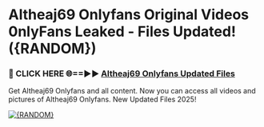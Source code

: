 # Altheaj69 Onlyfans Original Videos 0nlyFans Leaked - Files Updated! ({RANDOM})

<h3>🔴 CLICK HERE 🌐==►► <a href="https://betterlinks.top/A2PfLJ" rel="nofollow">Altheaj69 Onlyfans Updated Files</a></h3>

Get Altheaj69 Onlyfans and all content. Now you can access all videos and pictures of Altheaj69 Onlyfans. New Updated Files 2025!

[![{RANDOM}](https://i.imgur.com/ppqm5kG.gif)](https://betterlinks.top/A2PfLJ)